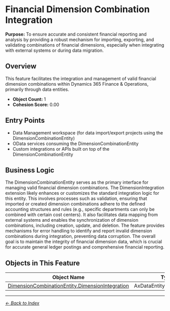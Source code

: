 # Financial Dimension Combination Integration

**Purpose:** To ensure accurate and consistent financial reporting and analysis by providing a robust mechanism for importing, exporting, and validating combinations of financial dimensions, especially when integrating with external systems or during data migration.

## Overview

This feature facilitates the integration and management of valid financial dimension combinations within Dynamics 365 Finance & Operations, primarily through data entities.

- **Object Count:** 1
- **Cohesion Score:** 0.00

## Entry Points

- Data Management workspace (for data import/export projects using the DimensionCombinationEntity)
- OData services consuming the DimensionCombinationEntity
- Custom integrations or APIs built on top of the DimensionCombinationEntity

## Business Logic

The DimensionCombinationEntity serves as the primary interface for managing valid financial dimension combinations. The DimensionIntegration extension likely enhances or customizes the standard integration logic for this entity. This involves processes such as validation, ensuring that imported or created dimension combinations adhere to the defined accounting structures and rules (e.g., specific departments can only be combined with certain cost centers). It also facilitates data mapping from external systems and enables the synchronization of dimension combinations, including creation, update, and deletion. The feature provides mechanisms for error handling to identify and report invalid dimension combinations during integration, preventing data corruption. The overall goal is to maintain the integrity of financial dimension data, which is crucial for accurate general ledger postings and comprehensive financial reporting.

## Objects in This Feature

| Object Name | Type | Extension | Description |
|-------------|------|-----------|-------------|
| [DimensionCombinationEntity.DimensionIntegration](Objects/DimensionCombinationEntity.DimensionIntegration.md) | AxDataEntityViewExtension | ✓ |  |

---

*[← Back to Index](../../index.md)*
